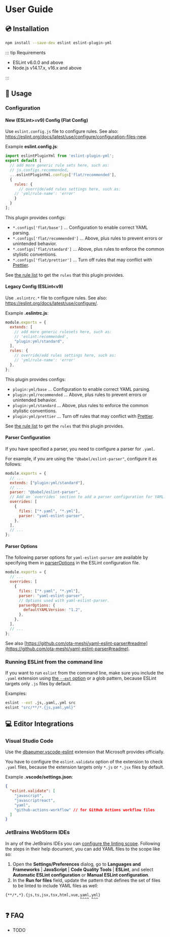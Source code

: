 # User Guide

## :cd: Installation

```bash
npm install --save-dev eslint eslint-plugin-yml
```

::: tip Requirements

- ESLint v6.0.0 and above
- Node.js v14.17.x, v16.x and above

:::

## :book: Usage

<!--USAGE_GUIDE_START-->

### Configuration

#### New (ESLint>=v9) Config (Flat Config)

Use `eslint.config.js` file to configure rules. See also: <https://eslint.org/docs/latest/use/configure/configuration-files-new>.

Example **eslint.config.js**:

```mjs
import eslintPluginYml from 'eslint-plugin-yml';
export default [
  // add more generic rule sets here, such as:
  // js.configs.recommended,
  ...eslintPluginYml.configs['flat/recommended'],
  {
    rules: {
      // override/add rules settings here, such as:
    // 'yml/rule-name': 'error'
    }
  }
];
```

This plugin provides configs:

- `*.configs['flat/base']` ... Configuration to enable correct YAML parsing.
- `*.configs['flat/recommended']` ... Above, plus rules to prevent errors or unintended behavior.
- `*.configs['flat/standard']` ... Above, plus rules to enforce the common stylistic conventions.
- `*.configs['flat/prettier']` ... Turn off rules that may conflict with [Prettier](https://prettier.io/).

See [the rule list](../rules/index.md) to get the `rules` that this plugin provides.

#### Legacy Config (ESLint<v9)

Use `.eslintrc.*` file to configure rules. See also: <https://eslint.org/docs/latest/use/configure/>.

Example **.eslintrc.js**:

```js
module.exports = {
  extends: [
    // add more generic rulesets here, such as:
    // 'eslint:recommended',
    "plugin:yml/standard",
  ],
  rules: {
    // override/add rules settings here, such as:
    // 'yml/rule-name': 'error'
  },
};
```

This plugin provides configs:

- `plugin:yml/base` ... Configuration to enable correct YAML parsing.
- `plugin:yml/recommended` ... Above, plus rules to prevent errors or unintended behavior.
- `plugin:yml/standard` ... Above, plus rules to enforce the common stylistic conventions.
- `plugin:yml/prettier` ... Turn off rules that may conflict with [Prettier](https://prettier.io/).

See [the rule list](../rules/index.md) to get the `rules` that this plugin provides.

#### Parser Configuration

If you have specified a parser, you need to configure a parser for `.yaml`.

For example, if you are using the `"@babel/eslint-parser"`, configure it as follows:

```js
module.exports = {
  // ...
  extends: ["plugin:yml/standard"],
  // ...
  parser: "@babel/eslint-parser",
  // Add an `overrides` section to add a parser configuration for YAML.
  overrides: [
    {
      files: ["*.yaml", "*.yml"],
      parser: "yaml-eslint-parser",
    },
  ],
  // ...
};
```

#### Parser Options

The following parser options for `yaml-eslint-parser` are available by specifying them in [parserOptions](https://eslint.org/docs/latest/user-guide/configuring/language-options#specifying-parser-options) in the ESLint configuration file.

```js
module.exports = {
  // ...
  overrides: [
    {
      files: ["*.yaml", "*.yml"],
      parser: "yaml-eslint-parser",
      // Options used with yaml-eslint-parser.
      parserOptions: {
        defaultYAMLVersion: "1.2",
      },
    },
  ],
  // ...
};
```

See also [https://github.com/ota-meshi/yaml-eslint-parser#readme](https://github.com/ota-meshi/yaml-eslint-parser#readme).

### Running ESLint from the command line

If you want to run `eslint` from the command line, make sure you include the `.yaml` extension using [the `--ext` option](https://eslint.org/docs/user-guide/configuring#specifying-file-extensions-to-lint) or a glob pattern, because ESLint targets only `.js` files by default.

Examples:

```bash
eslint --ext .js,.yaml,.yml src
eslint "src/**/*.{js,yaml,yml}"
```

## :computer: Editor Integrations

### Visual Studio Code

Use the [dbaeumer.vscode-eslint](https://marketplace.visualstudio.com/items?itemName=dbaeumer.vscode-eslint) extension that Microsoft provides officially.

You have to configure the `eslint.validate` option of the extension to check `.yaml` files, because the extension targets only `*.js` or `*.jsx` files by default.

Example **.vscode/settings.json**:

```json
{
  "eslint.validate": [
    "javascript",
    "javascriptreact",
    "yaml",
    "github-actions-workflow" // for GitHub Actions workflow files
  ]
}
```

### JetBrains WebStorm IDEs

In any of the JetBrains IDEs you can [configure the linting scope](https://www.jetbrains.com/help/webstorm/eslint.html#ws_eslint_configure_scope).
Following the steps in their help document, you can add YAML files to the scope like so:

1. Open the **Settings/Preferences** dialog, go to **Languages and Frameworks** | **JavaScript** | **Code Quality Tools** | **ESLint**, and select **Automatic ESLint configuration** or **Manual ESLint configuration**.
2. In the **Run for files** field, update the pattern that defines the set of files to be linted to include YAML files as well:

```
{**/*,*}.{js,ts,jsx,tsx,html,vue,yaml,yml}
                                 ^^^^ ^^^
```

<!--USAGE_GUIDE_END-->

## :question: FAQ

- TODO
